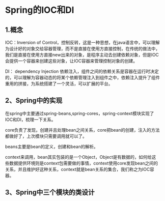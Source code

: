 # Spring的IOC和DI

## 1.概念

 IOC：Inversion of Control，控制反转，这是一种思想，在java语言中，可以理解为设计好的对象交给容器管理，而不是直接在使用方直接控制，在传统的做法中，我们是直接在使用方直接new出来的对象，是程序主动去创建依赖对象，但是IOC会提供一个容器来创建这些对象，让IOC容器来管理控制对象的创建。

DI： dependency Injection 依赖注入，组件之间的依赖关系是容器在运行时决定的，可以理解为容器动态的将某个依赖管理注入到组件之中，依赖注入提升了组件重用的拼接，为系统搭建了一个灵活，可以扩展的平台。

## 2、Spring中的实现

​	在spring中主要通过spring-beans,spring-cores，spring-context模块实现了IOC和DI，梳理一下关系。

​    core负责了发现，创建并且处理bean之间关系，core把bean的创建，注入的方法都做好了，上次模块只需要调用就可以了。

   beans主要是bean的定义，创建和bean的解析。

​    context来调用，bean其实包装的是一个Object，Object是有数据的，如何给这些数据提供环境则是context包需要做的事情，context使用core发现bean之间的关系，并且维护好这种关系，context就是bean关系的集合，我们称之为IOC容器。

## 3、Spring中三个模块的类设计

​    





# 